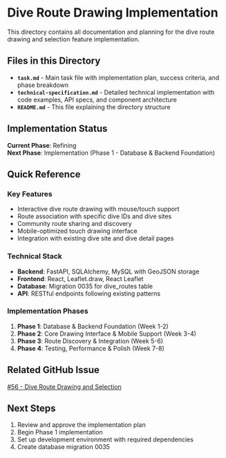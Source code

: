 # Dive Route Drawing Implementation

This directory contains all documentation and planning for the dive route drawing and selection feature implementation.

## Files in this Directory

- **`task.md`** - Main task file with implementation plan, success criteria, and phase breakdown
- **`technical-specification.md`** - Detailed technical implementation with code examples, API specs, and component architecture
- **`README.md`** - This file explaining the directory structure

## Implementation Status

**Current Phase**: Refining  
**Next Phase**: Implementation (Phase 1 - Database & Backend Foundation)

## Quick Reference

### Key Features
- Interactive dive route drawing with mouse/touch support
- Route association with specific dive IDs and dive sites
- Community route sharing and discovery
- Mobile-optimized touch drawing interface
- Integration with existing dive site and dive detail pages

### Technical Stack
- **Backend**: FastAPI, SQLAlchemy, MySQL with GeoJSON storage
- **Frontend**: React, Leaflet.draw, React Leaflet
- **Database**: Migration 0035 for dive_routes table
- **API**: RESTful endpoints following existing patterns

### Implementation Phases
1. **Phase 1**: Database & Backend Foundation (Week 1-2)
2. **Phase 2**: Core Drawing Interface & Mobile Support (Week 3-4)
3. **Phase 3**: Route Discovery & Integration (Week 5-6)
4. **Phase 4**: Testing, Performance & Polish (Week 7-8)

## Related GitHub Issue
[#56 - Dive Route Drawing and Selection](https://github.com/kargig/divemap/issues/56)

## Next Steps
1. Review and approve the implementation plan
2. Begin Phase 1 implementation
3. Set up development environment with required dependencies
4. Create database migration 0035
